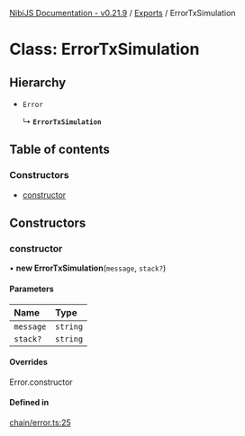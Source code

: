 [NibiJS Documentation - v0.21.9](../intro.md) / [Exports](../modules.md) / ErrorTxSimulation

# Class: ErrorTxSimulation

## Hierarchy

- `Error`

  ↳ **`ErrorTxSimulation`**

## Table of contents

### Constructors

- [constructor](ErrorTxSimulation.md#constructor)

## Constructors

### constructor

• **new ErrorTxSimulation**(`message`, `stack?`)

#### Parameters

| Name      | Type     |
| :-------- | :------- |
| `message` | `string` |
| `stack?`  | `string` |

#### Overrides

Error.constructor

#### Defined in

[chain/error.ts:25](https://github.com/NibiruChain/ts-sdk/blob/6e888c2/packages/nibijs/src/chain/error.ts#L25)
